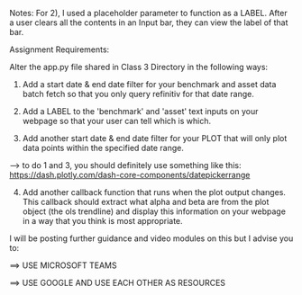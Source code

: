 Notes:
For 2), I used a placeholder parameter to function as a LABEL. After a user clears all the contents in an Input bar, they can view the label of that bar.


Assignment Requirements:

Alter the app.py file shared in Class 3 Directory in the following ways: 

1) Add a start date & end date filter for your benchmark and asset data batch fetch so that you only query refinitiv for that date range.

2) Add a LABEL to the 'benchmark' and 'asset' text inputs on your webpage so that your user can tell which is which.

3) Add another start date & end date filter for your PLOT that will only plot data points within the specified date range. 

--> to do 1 and 3, you should definitely use something like this: https://dash.plotly.com/dash-core-components/datepickerrange

4) Add another callback function that runs when the plot output changes. This callback should extract what alpha and beta are from the plot object (the ols trendline) and display this information on your webpage in a way that you think is most appropriate.

 

I will be posting further guidance and video modules on this but I advise you to:

==> USE MICROSOFT TEAMS

==> USE GOOGLE AND USE EACH OTHER AS RESOURCES

